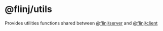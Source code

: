 # @flinj/utils

Provides utilities functions shared between [@flinj/server](https://www.npmjs.com/package/@flinj/server) and [@flinj/client](https://www.npmjs.com/package/@flinj/client)
